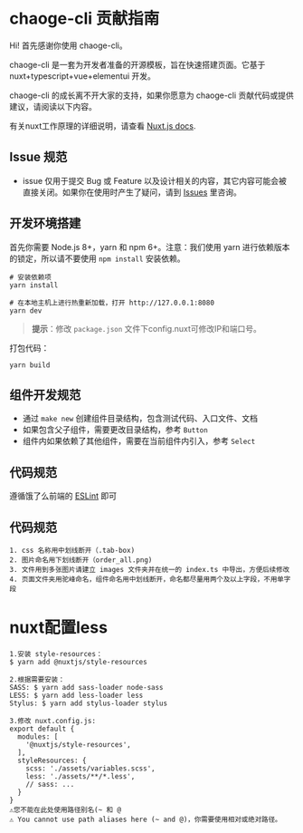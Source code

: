 # chaoge-cli 贡献指南

Hi! 首先感谢你使用 chaoge-cli。

chaoge-cli 是一套为开发者准备的开源模板，旨在快速搭建页面。它基于 nuxt+typescript+vue+elementui 开发。

chaoge-cli 的成长离不开大家的支持，如果你愿意为 chaoge-cli 贡献代码或提供建议，请阅读以下内容。

有关nuxt工作原理的详细说明，请查看 [Nuxt.js docs](https://nuxtjs.org).

## Issue 规范
- issue 仅用于提交 Bug 或 Feature 以及设计相关的内容，其它内容可能会被直接关闭。如果你在使用时产生了疑问，请到 [Issues](https://github.com/lchaoge/nuxt_vue_ts/issues) 里咨询。

## 开发环境搭建
首先你需要 Node.js 8+，yarn 和 npm 6+。注意：我们使用 yarn 进行依赖版本的锁定，所以请不要使用 `npm install` 安装依赖。
```shell
# 安装依赖项
yarn install

# 在本地主机上进行热重新加载，打开 http://127.0.0.1:8080
yarn dev
```
> **提示**：修改 `package.json` 文件下config.nuxt可修改IP和端口号。

打包代码：

```shell
yarn build
```

## 组件开发规范
- 通过 `make new` 创建组件目录结构，包含测试代码、入口文件、文档
- 如果包含父子组件，需要更改目录结构，参考 `Button`
- 组件内如果依赖了其他组件，需要在当前组件内引入，参考 `Select`

## 代码规范
遵循饿了么前端的 [ESLint](https://github.com/ElemeFE/eslint-config-elemefe) 即可



## 代码规范
```
1. css 名称用中划线断开（.tab-box)
2. 图片命名用下划线断开（order_all.png)
3. 文件用到多张图片请建立 images 文件夹并在统一的 index.ts 中导出，方便后续修改
4. 页面文件夹用驼峰命名，组件命名用中划线断开，命名都尽量用两个及以上字段，不用单字段
```

# nuxt配置less
```
1.安装 style-resources：
$ yarn add @nuxtjs/style-resources

2.根据需要安装：
SASS: $ yarn add sass-loader node-sass
LESS: $ yarn add less-loader less
Stylus: $ yarn add stylus-loader stylus

3.修改 nuxt.config.js:
export default {
  modules: [
    '@nuxtjs/style-resources',
  ],
  styleResources: {
    scss: './assets/variables.scss',
    less: './assets/**/*.less',
    // sass: ...
  }
}
⚠️您不能在此处使用路径别名(~ 和 @
⚠️ You cannot use path aliases here (~ and @)，你需要使用相对或绝对路径。
```
